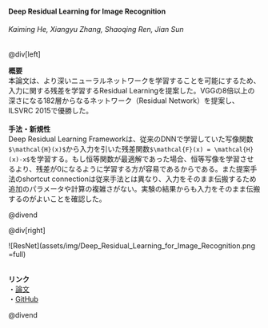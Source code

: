 #### Deep Residual Learning for Image Recognition
###### Kaiming He, Xiangyu Zhang, Shaoqing Ren, Jian Sun

@div[left]

__概要__<br>
本論文は、より深いニューラルネットワークを学習することを可能にするため、入力に関する残差を学習するResidual Learningを提案した。VGGの8倍以上の深さになる182層からなるネットワーク（Residual Network）を提案し、ILSVRC 2015で優勝した。<br>
<br>
__手法・新規性__<br>
Deep Residual Learning Frameworkは、従来のDNNで学習していた写像関数`$\mathcal{H}(x)$`から入力を引いた残差関数`$\mathcal{F}(x) = \mathcal{H}(x)-x$`を学習する。もし恒等関数が最適解であった場合、恒等写像を学習させるより、残差が0になるように学習する方が容易であるからである。また提案手法のshortcut connectionは従来手法とは異なり、入力をそのまま伝搬するため追加のパラメータや計算の複雑さがない。実験の結果からも入力をそのまま伝搬するのがよいことを確認した。<br>


@divend

@div[right]

![ResNet](assets/img/Deep_Residual_Learning_for_Image_Recognition.png =full)<br>
<br>

__リンク__<br>
・[論文](https://www.cv-foundation.org/openaccess/content_cvpr_2016/papers/He_Deep_Residual_Learning_CVPR_2016_paper.pdf)<br>
・[GitHub](https://github.com/KaimingHe/deep-residual-networks)<br>

@divend